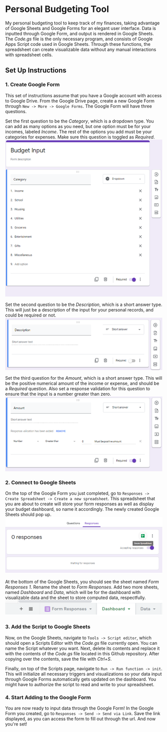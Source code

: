# Personal Budgeting Tool

My personal budgeting tool to keep track of my finances, taking advantage of Google Sheets and Google Forms for an elegant user interface.
Data is inputted through Google Form, and output is rendered in Google Sheets. 
The *Code.gs* file is the only necessary program, and consists of Google Apps Script code used in Google Sheets.
Through these functions, the spreadsheet can create visualizable data without any manual interactions with spreadsheet cells. 

## Set Up Instructions
### 1. Create Google Form ###
This set of instructions assume that you have a Google account with access to Google Drive. From the Google Drive page, create a new Google Form through `New -> More -> Google Forms`. The Google Form will have three questions.  
  
Set the first question to be the *Category*, which is a dropdown type. You can add as many options as you need, but one option must be for your incomes, labeled *Income*. The rest of the options you add must be your categories for expenses. Make sure this question is toggled as *Required*.  
![Sample Display of Completed Form Question 1](images/Form_Question1.png "Completed Form Question 1")  

Set the second question to be the *Description*, which is a short answer type. This will just be a description of the input for your personal records, and could be required or not.  
![Sample Display of Completed Form Question 2](images/Form_Question2.png "Completed Form Question 2")  

Set the third question for the *Amount*, which is a short answer type. This will be the positive numerical amount of the income or expense, and should be a *Required* question. Also set a response validation for this question to ensure that the input is a number greater than zero.  
![Sample Display of Completed Form Question 3](images/Form_Question3.png "Completed Form Question 3")  

### 2. Connect to Google Sheets ###
On the top of the Google Form you just completed, go to `Responses -> Create Spreadsheet -> Create a new spreadsheet`. This spreadsheet that you are about to create will store your form responses as well as display your budget dashboard, so name it accordingly. The newly created Google Sheets should pop up.  
![Create Google Sheets from Google Form](images/Form_Spreadsheet.png "Create Spreadsheet from Form")  
  
At the bottom of the Google Sheets, you should see the sheet named *Form Responses 1*. Rename the sheet to *Form Responses*. Add two more sheets, named *Dashboard* and *Data*, which will be for the dashboard with visualizable data and the sheet to store computed data, respectfully.  
![Google Sheets Sheet Names](images/Spreadsheet_Sheets.png "Google Sheets Sheet Names")  

### 3. Add the Script to Google Sheets ###
Now, on the Google Sheets, navigate to `Tools -> Script editor`, which should open a Scripts Editor with the *Code.gs* file currently open. You can name the Script whatever you want. Next, delete its contents and replace it with the contents of the *Code.gs* file located in this Github repository. After copying over the contents, save the file with *Ctrl+S*. 
  
Finally, on top of the Scripts page, navigate to `Run -> Run function -> init`. This will initialize all necessary triggers and visualizations so your data input through Google Forms automatically gets updated on the dashboard. You might have to authorize the script to read and write to your spreadsheet.  

### 4. Start Adding to the Google Form ###
You are now ready to input data through the Google Form! In the Google Form you created, go to `Responses -> Send -> Send via Link`. Save the link displayed, as you can access the form to fill out through the url. And now you're set!
